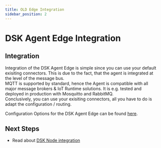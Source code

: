 ```yaml
---
title: OLD Edge Integration
sidebar_position: 2
---
```


# DSK Agent Edge Integration

## Integration

Integration of the DSK Agent Edge is simple since you can use your default exisiting connectors.
This is due to the fact, that the agent is integrated at the level of the message bus. <br />
MQTT is supported by standard, hence the Agent is compatible with all major message brokers & IoT Runtime solutions. It is e.g. tested and deployed in production with Mosquitto and RabbitMQ.<br />
Conclusively, you can use your exisiting connectors, all you have to do is adapt the configuration / routing.

Configuration Options for the DSK Agent Edge can be found [here](configuration.md).

## Next Steps

- Read about [DSK Node integration](../node/overview.md)
